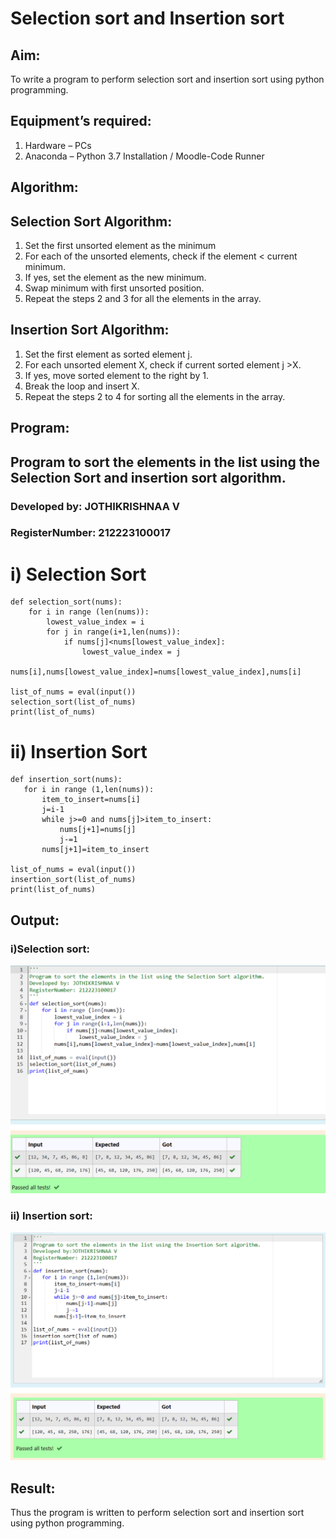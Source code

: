 # Selection sort and Insertion sort
## Aim:
To write a program to perform selection sort and insertion sort using python programming.
## Equipment’s required:
1.	Hardware – PCs
2.	Anaconda – Python 3.7 Installation / Moodle-Code Runner
## Algorithm:
## Selection Sort Algorithm:
1.	Set the first unsorted element as the minimum
2.	For each of the unsorted elements, check if the element < current minimum.
3.	If yes, set the element as the new minimum.
4.	Swap minimum with first unsorted position.
5.	Repeat the steps 2 and 3 for all the elements in the array.
## Insertion Sort Algorithm:
1.	Set the first element as sorted element j.
2.	For each unsorted element X, check if current sorted element j >X.
3.	If yes, move sorted element to the right by 1.
4.	Break the loop and insert X.
5.	Repeat the steps 2 to 4 for sorting all the elements in the array.
## Program:
## Program to sort the elements in the list using the Selection Sort and insertion sort algorithm.
### Developed by: JOTHIKRISHNAA V
### RegisterNumber: 212223100017
# i) Selection Sort
```
def selection_sort(nums):
    for i in range (len(nums)):
        lowest_value_index = i
        for j in range(i+1,len(nums)):
            if nums[j]<nums[lowest_value_index]:
                lowest_value_index = j
        nums[i],nums[lowest_value_index]=nums[lowest_value_index],nums[i]
            
list_of_nums = eval(input())
selection_sort(list_of_nums)
print(list_of_nums)
```
# ii)	Insertion Sort
```
def insertion_sort(nums):
   for i in range (1,len(nums)):
       item_to_insert=nums[i]
       j=i-1
       while j>=0 and nums[j]>item_to_insert:
           nums[j+1]=nums[j]
           j-=1
       nums[j+1]=item_to_insert

list_of_nums = eval(input())
insertion_sort(list_of_nums)
print(list_of_nums)
```

## Output:
### i)Selection sort:
![ss](<Screenshot 2023-12-31 124758.png>)
### ii) Insertion sort:
![is](<Screenshot 2023-12-31 124815.png>)
## Result:
Thus the program is written to perform selection sort and insertion sort using python programming.
